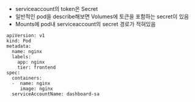 - serviceaccount의 token은 Secret
- 일반적인 pod을 describe해보면 Volumes에 토큰을 포함하는 secret이 있음
- Mounts에 pod내 serviceaccount의 secret 경로가 적혀있음
```
apiVersion: v1
kind: Pod
metadata:
  name: nginx
  labels:
    app: nginx
    tier: frontend
spec:
  containers:
  -  name: nginx
     image: nginx
  serviceAccountName: dashboard-sa
```